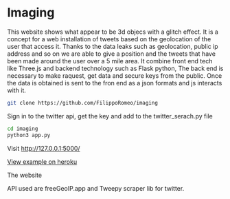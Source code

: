 # Imaging

 This website shows what appear to be 3d objecs with a glitch effect. It is a concept for a web installation of tweets based on the geolocation of the user that access it. Thanks to the data leaks such as geolocation, public ip address and so on we are able to give a position and the tweets that have been made around the user over a 5 mile area. It combine front end tech like Three.js and backend technology such as Flask python, The back end is necessary to make raquest, get data and secure keys from the public. Once the data is obtained is sent to the fron end as a json formats and js interacts with it. 

 ```bash
git clone https://github.com/FilippoRomeo/imaging
```
Sign in to the twitter api, get the key and add to the twitter_serach.py file  
 ```bash
cd imaging
python3 app.py
```

Visit http://127.0.0.1:5000/

[View example on heroku](https://iamaging.herokuapp.com/)
 
The website

API used are freeGeoIP.app and Tweepy scraper lib for twitter. 

